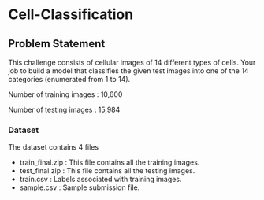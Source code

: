 # Cell-Classification

## Problem Statement

This challenge consists of cellular images of 14 different types of cells. Your job to build a model that classifies the given test images into one of the 14 categories (enumerated from 1 to 14).

Number of training images : 10,600

Number of testing images : 15,984

### Dataset

The dataset contains 4 files
  - train_final.zip : This file contains all the training images.
  - test_final.zip : This file contains all the testing images.
  - train.csv : Labels associated with training images.
  - sample.csv : Sample submission file.

